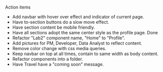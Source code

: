 Action items
* Add navbar with hover over effect and indicator of current page.
* Have to-section buttons do a slow move effect.
* Have section content be mobile friendly.
* Have all sections adopt the same center style as the profile page.
Done
* Refactor "Lab2" component name, "Home" to "Profile".
* Add pictures for PM, Developer, Data Analyst to reflect content.
* Remove color change with css media queries.
* Keep navbar on top at all times, contain to same width as body content.
* Refactor components into a folder.
* Have Travel have a "coming soon" message.